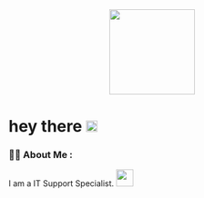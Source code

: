 <div id="header" align="center">
  <img src="https://media.giphy.com/media/d8i4MtjtpNYMTpp5AQ/giphy.gif" width="150"/>
</div>
<h1>
  hey there
  <img src="https://media.giphy.com/media/hvRJCLFzcasrR4ia7z/giphy.gif" width="20px"/>
</h1>

### :man_technologist: About Me :
I am a IT Support Specialist. <img src="https://media.giphy.com/media/WUlplcMpOCEmTGBtBW/giphy.gif" width="30"> 
